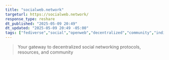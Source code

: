 ```yaml
---
title: "socialweb.network"
targeturl: https://socialweb.network/
response_type: reshare
dt_published: "2025-05-09 20:49"
dt_updated: "2025-05-09 20:49 -05:00"
tags: ["fediverse","social","openweb","decentralized","community","indieweb"]
---
```


> Your gateway to decentralized social networking protocols, resources, and community